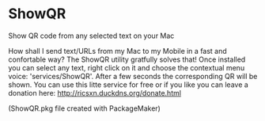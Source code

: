 ShowQR
======

Show QR code from any selected text on your Mac

How shall I send text/URLs from my Mac to my Mobile in a fast and confortable way?
The ShowQR utility gratfully solves that!
Once installed you can select any text, right click on it and choose the contextual menu voice: 'services/ShowQR'. After a few seconds the corresponding QR will be shown.
You can use this litte service for free or if you like you can leave a donation here: http://ricsxn.duckdns.org/donate.html

(ShowQR.pkg file created with PackageMaker)

